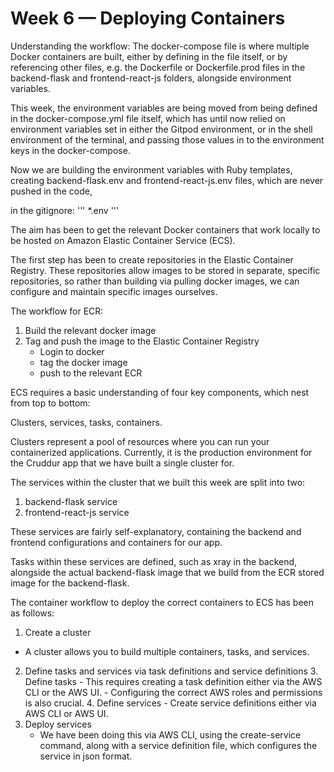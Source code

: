 # Week 6 — Deploying Containers


Understanding the workflow:
The docker-compose file is where multiple Docker containers are built, either by defining in the file itself, or by referencing other files, e.g. the Dockerfile or Dockerfile.prod files in the backend-flask and frontend-react-js folders, alongside environment variables. 

This week, the environment variables are being moved from being defined in the docker-compose.yml file itself, which has until now relied on environment variables set in either the Gitpod environment, or in the shell environment of the terminal, and passing those values in to the environment keys in the docker-compose.

Now we are building the environment variables with Ruby templates, creating backend-flask.env and frontend-react-js.env files, which are never pushed in the code, 

in the gitignore:
'''
*.env 
'''

The aim has been to get the relevant Docker containers that work locally to be hosted on Amazon Elastic Container Service (ECS).

The first step has been to create repositories in the Elastic Container Registry. These repositories allow images to be stored in separate, specific repositories, so rather than building via pulling docker images, we can configure and maintain specific images ourselves.

The workflow for ECR:
1. Build the relevant docker image
2. Tag and push the image to the Elastic Container Registry
    - Login to docker
    - tag the docker image
    - push to the relevant ECR


ECS requires a basic understanding of four key components, which nest from top to bottom: 

Clusters,
  services,
    tasks, 
      containers.

Clusters represent a pool of resources where you can run your containerized applications. Currently, it is the production environment for the Cruddur app that we have built a single cluster for.

The services within the cluster that we built this week are split into two:
1. backend-flask service
2. frontend-react-js service

These services are fairly self-explanatory, containing the backend and frontend configurations and containers for our app.

Tasks within these services are defined, such as xray in the backend, alongside the actual backend-flask image that we build from the ECR stored image for the backend-flask.


The container workflow to deploy the correct containers to ECS has been as follows:
1. Create a cluster
 - A cluster allows you to build multiple containers, tasks, and services.
2. Define tasks and services via task definitions and service definitions
    3. Define tasks
        - This requires creating a task definition either via the AWS CLI or the AWS UI.
        - Configuring the correct AWS roles and permissions is also crucial.
    4. Define services
        - Create service definitions either via AWS CLI or AWS UI.
5. Deploy services
    - We have been doing this via AWS CLI, using the create-service command, along with a service definition file, which configures the service in json format.

    

